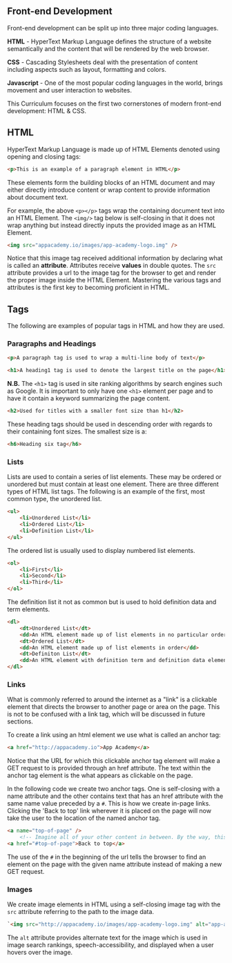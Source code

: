 ## Front-end Development

Front-end development can be split up into three major coding languages.

**HTML** - HyperText Markup Language defines the structure of a website semantically and the content that will be rendered by the web browser.

**CSS** - Cascading Stylesheets deal with the presentation of content including aspects such as layout, formatting and colors.

**Javascript** - One of the most popular coding languages in the world, brings movement and user interaction to websites.

This Curriculum focuses on the first two cornerstones of modern front-end development: HTML & CSS.

## HTML 

HyperText Markup Language is made up of HTML Elements denoted using opening and closing tags:

```html
<p>This is an example of a paragraph element in HTML</p>
```

These elements form the building blocks of an HTML document and may either directly introduce content or wrap content to provide information about document text.

For example, the above `<p></p>` tags wrap the containing document text into an HTML Element. The `<img/>` tag below is self-closing in that it does not wrap anything but instead directly inputs the provided image as an HTML Element.

```html
<img src="appacademy.io/images/app-academy-logo.img" />
```

Notice that this image tag received additional information by declaring what is called an **attribute**. Attributes receive **values** in double quotes.  The `src` attribute provides a url to the image tag for the browser to get and render the proper image inside the HTML Element. Mastering the various tags and attributes is the first key to becoming proficient in HTML.

## Tags

The following are examples of popular tags in HTML and how they are used.

### Paragraphs and Headings

```html
<p>A paragraph tag is used to wrap a multi-line body of text</p>

<h1>A heading1 tag is used to denote the largest title on the page</h1>
```

**N.B.** The `<h1>` tag is used in site ranking algorithms by search engines such as Google. It is important to only have one `<h1>` element per page and to have it contain a keyword summarizing the page content.

```html
<h2>Used for titles with a smaller font size than h1</h2>
```

These heading tags should be used in descending order with regards to their containing font sizes. The smallest size is a:

```html
<h6>Heading six tag</h6>
```

### Lists

Lists are used to contain a series of list elements. These may be ordered or unordered but must contain at least one element. There are three different types of HTML list tags. The following is an example of the first, most common type, the unordered list.

```html
<ul>
    <li>Unordered List</li>
    <li>Ordered List</li>
    <li>Definition List</li>
</ul>
```

The ordered list is usually used to display numbered list elements.
```html
<ol>
    <li>First</li>
    <li>Second</li>
    <li>Third</li>
</ol>
```

The definition list it not as common but is used to hold definition data and term elements.
```html
<dl>
    <dt>Unordered List</dt>
    <dd>An HTML element made up of list elements in no particular order</dd>
    <dt>Ordered List</dt>
    <dd>An HTML element made up of list elements in order</dd>
    <dt>Definiton List</dt>
    <dd>An HTML element with definition term and definition data elements</dd>
</dl>
```
### Links

What is commonly referred to around the internet as a "link" is a clickable element that directs the browser to another page or area on the page. This is not to be confused with a link tag, which will be discussed in future sections.

To create a link using an html element we use what is called an anchor tag:

```html
<a href="http://appacademy.io">App Academy</a>
```

Notice that the URL for which this clickable anchor tag element will make a GET request to is provided through an href attribute. The text within the anchor tag element is the what appears as clickable on the page.

In the following code we create two anchor tags. One is self-closing with a name attribute and the other contains text that has an href attribute with the same name value preceded by a `#`. This is how we create in-page links. Clicking the 'Back to top' link wherever it is placed on the page will now take the user to the location of the named anchor tag.

```html
<a name="top-of-page" />
    <!-- Imagine all of your other content in between. By the way, this is how we denote comments in HTML. -->
<a href="#top-of-page">Back to top</a> 
```

The use of the `#` in the beginning of the url tells the browser to find an element on the page with the given name attribute instead of making a new GET request.

### Images

We create image elements in HTML using a self-closing image tag with the `src` attribute referring to the path to the image data.

```html
`<img src="http://appacademy.io/images/app-academy-logo.img" alt="app-academy-logo" />`
```

The `alt` attribute provides alternate text for the image which is used in image search rankings, speech-accessibility, and displayed when a user hovers over the image.
